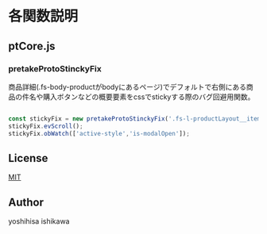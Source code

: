 # 各関数説明

## ptCore.js

### pretakeProtoStinckyFix
商品詳細(.fs-body-productがbodyにあるページ)でデフォルトで右側にある商品の件名や購入ボタンなどの概要要素をcssでstickyする際のバグ回避用関数。

```javascript

const stickyFix = new pretakeProtoStinckyFix('.fs-l-productLayout__item--2','.fs-l-productLayout');
stickyFix.evScroll();
stickyFix.obWatch(['active-style','is-modalOpen']);

```

## License
[MIT](https://www.opensource.org/licenses/mit-license.php)

## Author
yoshihisa ishikawa
